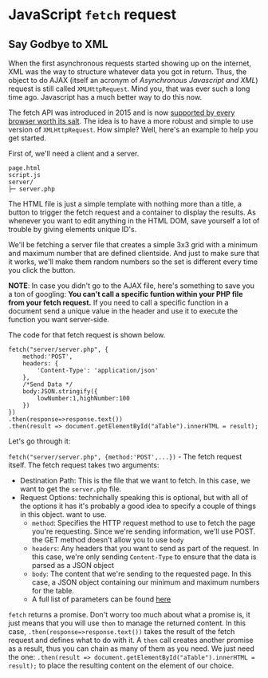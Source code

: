 # JavaScript `fetch` request

## Say Godbye to XML

When the first asynchronous requests started showing up on the internet, XML was the way to structure whatever data you got in return. Thus, the object to do AJAX (itself an acronym of _Asynchronous Javascript and XML_) request is still called `XMLHttpRequest`. Mind you, that was ever such a long time ago. Javascript has a much better way to do this now.

The fetch API was introduced in 2015 and is now [supported by every browser worth its salt](https://caniuse.com/fetch). The idea is to have a more robust and simple to use version of `XMLHttpRequest`. How simple? Well, here's an example to help you get started.

First of, we'll need a client and a server. 

```
page.html
script.js
server/
├─ server.php

```
The HTML file is just a simple template with nothing more than a title, a button to trigger the fetch request and a container to display the results. As whenever you want to edit anything in the HTML DOM, save yourself a lot of trouble by giving elements unique ID's.

We'll be fetching a server file that creates a simple 3x3 grid with a minimum and maximum number that are defined clientside. And just to make sure that it works, we'll make them random numbers so the set is different every time you click the button.

**NOTE**: In case you didn't go to the AJAX file, here's something to save you a ton of googling: **You can't call a specific funtion within your PHP file from your fetch request.** If you need to call a specific function in a document send a unique value in the header and use it to execute the function you want server-side.

The code for that fetch request is shown below.

```
fetch("server/server.php", {
    method:'POST', 
    headers: {
        'Content-Type': 'application/json'
    }, 
    /*Send Data */
    body:JSON.stringify({
        lowNumber:1,highNumber:100
    })
})
.then(response=>response.text())
.then(result => document.getElementById("aTable").innerHTML = result);
```

Let's go through it:

`fetch("server/server.php", {method:'POST',...})` - The fetch request itself. The fetch request takes two arguments:

 - Destination Path: This is the file that we want to fetch. In this case, we want to get the `server.php` file.
 - Request Options: technichally speaking this is optional, but with all of the options it has it's probably a good idea to specify a couple of things in this object. want to use. 
   - `method`: Specifies the HTTP request method to use to fetch the page you're requesting. Since we're sending information, we'll use POST. the GET method doesn't allow you to use `body`
   - `headers`: Any headers that you want to send as part of the request. In this case, we're only sending `Content-Type` to ensure that the data is parsed as a JSON object
   - `body`: The content that we're sending to the requested page. In this case, a JSON object containing our minimum and maximum numbers for the table.
   - A full list of parameters can be found [here](https://developer.mozilla.org/en-US/docs/Web/API/fetch)

`fetch` returns a promise. Don't worry too much about what a promise is, it just means that you will use `then` to manage the returned content. In this case, `.then(response=>response.text())` takes the result of the fetch request and defines what to do with it. A `then` call creates another promise as a result, thus you can chain as many of them as you need.  We just need the one: `.then(result => document.getElementById("aTable").innerHTML = result);` to place the resulting content on the element of our choice.
